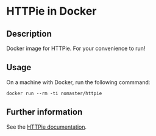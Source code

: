 # HTTPie in Docker

## Description

Docker image for HTTPie. For your convenience to run!

## Usage

On a machine with Docker, run the following commmand:

```shell
docker run --rm -ti nomaster/httpie
```

## Further information

See the [HTTPie documentation](https://httpie.org/doc).
